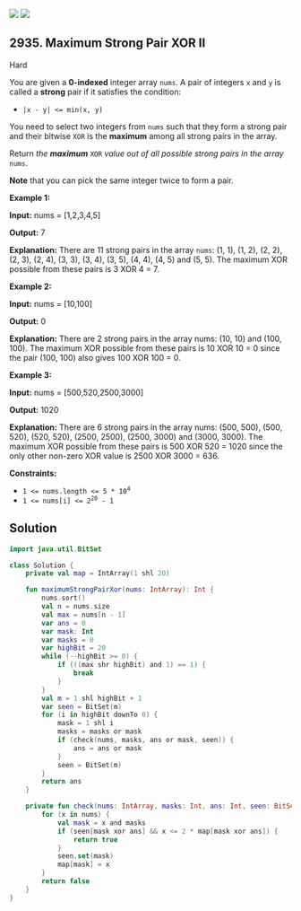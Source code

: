[![](https://img.shields.io/github/stars/javadev/LeetCode-in-Kotlin?label=Stars&style=flat-square)](https://github.com/javadev/LeetCode-in-Kotlin)
[![](https://img.shields.io/github/forks/javadev/LeetCode-in-Kotlin?label=Fork%20me%20on%20GitHub%20&style=flat-square)](https://github.com/javadev/LeetCode-in-Kotlin/fork)

## 2935\. Maximum Strong Pair XOR II

Hard

You are given a **0-indexed** integer array `nums`. A pair of integers `x` and `y` is called a **strong** pair if it satisfies the condition:

*   `|x - y| <= min(x, y)`

You need to select two integers from `nums` such that they form a strong pair and their bitwise `XOR` is the **maximum** among all strong pairs in the array.

Return _the **maximum**_ `XOR` _value out of all possible strong pairs in the array_ `nums`.

**Note** that you can pick the same integer twice to form a pair.

**Example 1:**

**Input:** nums = [1,2,3,4,5]

**Output:** 7

**Explanation:** There are 11 strong pairs in the array `nums`: (1, 1), (1, 2), (2, 2), (2, 3), (2, 4), (3, 3), (3, 4), (3, 5), (4, 4), (4, 5) and (5, 5). The maximum XOR possible from these pairs is 3 XOR 4 = 7.

**Example 2:**

**Input:** nums = [10,100]

**Output:** 0

**Explanation:** There are 2 strong pairs in the array nums: (10, 10) and (100, 100). The maximum XOR possible from these pairs is 10 XOR 10 = 0 since the pair (100, 100) also gives 100 XOR 100 = 0.

**Example 3:**

**Input:** nums = [500,520,2500,3000]

**Output:** 1020

**Explanation:** There are 6 strong pairs in the array nums: (500, 500), (500, 520), (520, 520), (2500, 2500), (2500, 3000) and (3000, 3000). The maximum XOR possible from these pairs is 500 XOR 520 = 1020 since the only other non-zero XOR value is 2500 XOR 3000 = 636.

**Constraints:**

*   <code>1 <= nums.length <= 5 * 10<sup>4</sup></code>
*   <code>1 <= nums[i] <= 2<sup>20</sup> - 1</code>

## Solution

```kotlin
import java.util.BitSet

class Solution {
    private val map = IntArray(1 shl 20)

    fun maximumStrongPairXor(nums: IntArray): Int {
        nums.sort()
        val n = nums.size
        val max = nums[n - 1]
        var ans = 0
        var mask: Int
        var masks = 0
        var highBit = 20
        while (--highBit >= 0) {
            if (((max shr highBit) and 1) == 1) {
                break
            }
        }
        val m = 1 shl highBit + 1
        var seen = BitSet(m)
        for (i in highBit downTo 0) {
            mask = 1 shl i
            masks = masks or mask
            if (check(nums, masks, ans or mask, seen)) {
                ans = ans or mask
            }
            seen = BitSet(m)
        }
        return ans
    }

    private fun check(nums: IntArray, masks: Int, ans: Int, seen: BitSet): Boolean {
        for (x in nums) {
            val mask = x and masks
            if (seen[mask xor ans] && x <= 2 * map[mask xor ans]) {
                return true
            }
            seen.set(mask)
            map[mask] = x
        }
        return false
    }
}
```